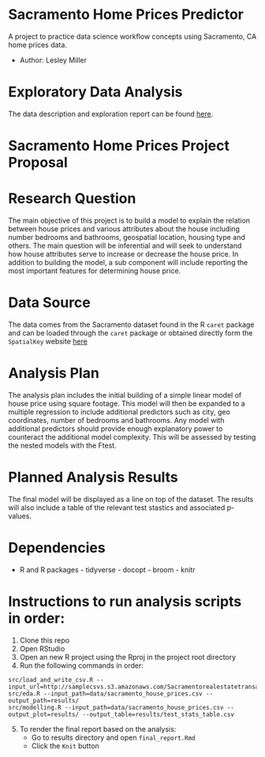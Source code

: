 # Sacramento Home Prices Predictor
A project to practice data science workflow concepts using Sacramento, CA home prices data. 
- Author: Lesley Miller

# Exploratory Data Analysis 
The data description and exploration report can be found [here](https://aromatic-toast.github.io/Sacramento_Home_Prices_Workflow/doc/eda.html).

# Sacramento Home Prices Project Proposal

# Research Question 
The main objective of this project is to build a model to explain the relation between house prices and various attributes about the house including number bedrooms and bathrooms, geospatial location, housing type and others. The main question will be inferential and will seek to understand how house attributes serve to increase or decrease the house price. In addition to building the model, a sub component will include reporting the most important features for determining house price. 

# Data Source 
The data comes from the Sacramento dataset found in the R `caret` package and can be loaded through the `caret` package or obtained directly form the `SpatialKey` website [here](https://support.spatialkey.com/spatialkey-sample-csv-data)

# Analysis Plan 
The analysis plan includes the initial building of a simple linear model of house price using square footage. This model will then be expanded to a multiple regression to include additional predictors such as city, geo coordinates, number of bedrooms and bathrooms. Any model with additional predictors should provide enough explanatory power to counteract the additional model complexity. This will be assessed by testing the nested models with the Ftest. 

# Planned Analysis Results
The final model will be displayed as a line on top of the dataset. The results will also include a table of the relevant test stastics and associated p-values. 

# Dependencies 
- R and R packages
      - tidyverse
      - docopt
      - broom
      - knitr
      
# Instructions to run analysis scripts in order: 
1. Clone this repo
2. Open RStudio
3. Open an new R project using the Rproj in the project root directory
4. Run the following commands in order:
```
src/load_and_write_csv.R --input_url=http://samplecsvs.s3.amazonaws.com/Sacramentorealestatetransactions.csv
src/eda.R --input_path=data/sacramento_house_prices.csv --output_path=results/
src/modelling.R --input_path=data/sacramento_house_prices.csv --output_plot=results/ --output_table=results/test_stats_table.csv
```
5. To render the final report based on the analysis: 
      - Go to results directory and open `final_report.Rmd`
      - Click the `Knit` button


